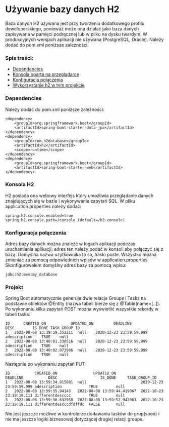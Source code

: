 # Używanie bazy danych H2
Baza danych H2 używana jest przy tworzeniu dodatkowego profilu deweloperskiego, ponieważ może ona działać jako baza danych zapisywana w pamięci podręcznej
lub w pliku na dysku twardym. W produkcyjnych wersjach aplikacji nie używana (PostgreSQL, Oracle). Należy dodać do pom.xml poniższe zależności:
### Spis treści:
- [Dependencies](#dependencies)
- [Konsola oparta na przeglądarce](#konsola-h2)
- [Konfiguracja połączenia](#konfiguracja-połączenia)
- [Wykorzystanie h2 w tym projekcie](#projekt)
### Dependencies
Należy dodać do pom.xml poniższe zależności:
```
<dependency>
    <groupId>org.springframework.boot</groupId>
    <artifactId>spring-boot-starter-data-jpa</artifactId>
</dependency>
<dependency>
    <groupId>com.h2database</groupId>
    <artifactId>h2</artifactId>
    <scope>runtime</scope>
</dependency>
<dependency>
    <groupId>org.springframework.boot</groupId>
    <artifactId>spring-boot-starter-web</artifactId>
</dependency>
```
### Konsola H2
H2 posiada ona webowy interfejs który umożliwia przeglądanie danych znajdujących się w bazie i wykonywanie zapytań SQL.
W pliku application.properties należy dodać:
```
spring.h2.console.enabled=true
spring.h2.console.path=/console (default=/h2-console)
```
### Konfiguracja połączenia
Adres bazy danych można znaleźć w logach aplikacji podczas uruchamiania aplikacji, adres ten należy podać w konsoli aby połączyć się z bazą.
Domyślna nazwa użytkownika to sa, hasło puste. Wszystko można zmieniać za pomocą odpowiednich wpisów w application.properties
Skonfigurowałem domyślny adres bazy za pomocą wpisu:
```
jdbc:h2:mem:my_database
```
### Projekt
Spring Boot automatycznie generuje dwie relacje Groups i Tasks na podstawie obiektów @Entity (nazwa tabeli bierze się z @Table(name=[..]).
Po wykonaniu kilku zapytań POST można wyświetlić wszystkie rekordy w tabeli tasks:
```
ID  	CREATED_ON  	     UPDATED_ON  	    DEADLINE  	       DESC  	   IS_DONE TASK_GROUP_ID  
1	2022-08-08 13:39:59.352211	null	2020-12-23 23:59:59.999	adescription	TRUE	null
2	2022-08-08 13:40:01.330516	null	2020-12-23 23:59:59.999	adescription	TRUE	null
3	2022-08-08 13:40:02.073986	null	2020-12-23 23:59:59.999	adescription	TRUE	null
```
Następnie po wykonaniu zapytań PUT:
```
ID  	     CREATED_ON  	           UPDATED_ON  	              DEADLINE  	     DESC  	                IS_DONE  	TASK_GROUP_ID  
1	2022-08-08 13:59:34.915081	null	                    2020-12-23 23:59:59.999	adescription	        TRUE	    null
2	2022-08-08 13:59:35.94143	2022-08-08 13:59:44.419067	2022-10-23 23:19:19.111	differentdescccc	    TRUE	    null
3	2022-08-08 13:59:36.632958	2022-08-08 13:59:52.942063	2022-10-23 23:19:19.111	differentdescccdfdffdc	FALSE	    null
```
Nie jest jeszcze możliwe w kontrolerze dodawaniu tasków do grup(soon) i nie ma jeszcze logiki biznesowej dotyczącej drugiej relacji groups.



